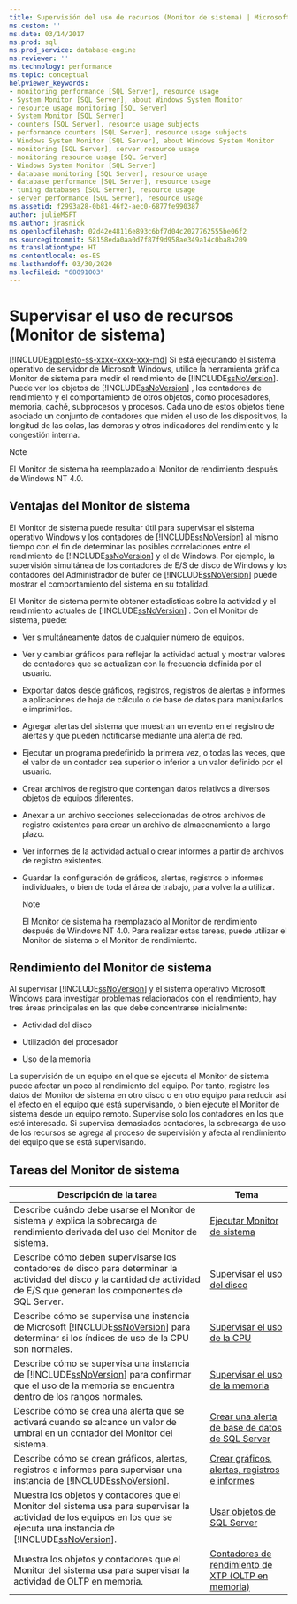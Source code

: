 ```yaml
---
title: Supervisión del uso de recursos (Monitor de sistema) | Microsoft Docs
ms.custom: ''
ms.date: 03/14/2017
ms.prod: sql
ms.prod_service: database-engine
ms.reviewer: ''
ms.technology: performance
ms.topic: conceptual
helpviewer_keywords:
- monitoring performance [SQL Server], resource usage
- System Monitor [SQL Server], about Windows System Monitor
- resource usage monitoring [SQL Server]
- System Monitor [SQL Server]
- counters [SQL Server], resource usage subjects
- performance counters [SQL Server], resource usage subjects
- Windows System Monitor [SQL Server], about Windows System Monitor
- monitoring [SQL Server], server resource usage
- monitoring resource usage [SQL Server]
- Windows System Monitor [SQL Server]
- database monitoring [SQL Server], resource usage
- database performance [SQL Server], resource usage
- tuning databases [SQL Server], resource usage
- server performance [SQL Server], resource usage
ms.assetid: f2993a28-0b81-46f2-aec0-6877fe990387
author: julieMSFT
ms.author: jrasnick
ms.openlocfilehash: 02d42e48116e893c6bf7d04c2027762555be06f2
ms.sourcegitcommit: 58158eda0aa0d7f87f9d958ae349a14c0ba8a209
ms.translationtype: HT
ms.contentlocale: es-ES
ms.lasthandoff: 03/30/2020
ms.locfileid: "68091003"
---
```

# <a name="monitor-resource-usage-system-monitor"></a>Supervisar el uso de recursos (Monitor de sistema)
[!INCLUDE[appliesto-ss-xxxx-xxxx-xxx-md](../../includes/appliesto-ss-xxxx-xxxx-xxx-md.md)]
  Si está ejecutando el sistema operativo de servidor de Microsoft Windows, utilice la herramienta gráfica Monitor de sistema para medir el rendimiento de [!INCLUDE[ssNoVersion](../../includes/ssnoversion-md.md)]. Puede ver los objetos de [!INCLUDE[ssNoVersion](../../includes/ssnoversion-md.md)] , los contadores de rendimiento y el comportamiento de otros objetos, como procesadores, memoria, caché, subprocesos y procesos. Cada uno de estos objetos tiene asociado un conjunto de contadores que miden el uso de los dispositivos, la longitud de las colas, las demoras y otros indicadores del rendimiento y la congestión interna.  
  
> [!NOTE]  
>  El Monitor de sistema ha reemplazado al Monitor de rendimiento después de Windows NT 4.0.  
  
## <a name="benefits-of-system-monitor"></a>Ventajas del Monitor de sistema  
 El Monitor de sistema puede resultar útil para supervisar el sistema operativo Windows y los contadores de [!INCLUDE[ssNoVersion](../../includes/ssnoversion-md.md)] al mismo tiempo con el fin de determinar las posibles correlaciones entre el rendimiento de [!INCLUDE[ssNoVersion](../../includes/ssnoversion-md.md)] y el de Windows. Por ejemplo, la supervisión simultánea de los contadores de E/S de disco de Windows y los contadores del Administrador de búfer de [!INCLUDE[ssNoVersion](../../includes/ssnoversion-md.md)] puede mostrar el comportamiento del sistema en su totalidad.  
  
 El Monitor de sistema permite obtener estadísticas sobre la actividad y el rendimiento actuales de [!INCLUDE[ssNoVersion](../../includes/ssnoversion-md.md)] . Con el Monitor de sistema, puede:  
  
-   Ver simultáneamente datos de cualquier número de equipos.  
  
-   Ver y cambiar gráficos para reflejar la actividad actual y mostrar valores de contadores que se actualizan con la frecuencia definida por el usuario.  
  
-   Exportar datos desde gráficos, registros, registros de alertas e informes a aplicaciones de hoja de cálculo o de base de datos para manipularlos e imprimirlos.  
  
-   Agregar alertas del sistema que muestran un evento en el registro de alertas y que pueden notificarse mediante una alerta de red.  
  
-   Ejecutar un programa predefinido la primera vez, o todas las veces, que el valor de un contador sea superior o inferior a un valor definido por el usuario.  
  
-   Crear archivos de registro que contengan datos relativos a diversos objetos de equipos diferentes.  
  
-   Anexar a un archivo secciones seleccionadas de otros archivos de registro existentes para crear un archivo de almacenamiento a largo plazo.  
  
-   Ver informes de la actividad actual o crear informes a partir de archivos de registro existentes.  
  
-   Guardar la configuración de gráficos, alertas, registros o informes individuales, o bien de toda el área de trabajo, para volverla a utilizar.  
  
    > [!NOTE]  
    >  El Monitor de sistema ha reemplazado al Monitor de rendimiento después de Windows NT 4.0. Para realizar estas tareas, puede utilizar el Monitor de sistema o el Monitor de rendimiento.  
  
## <a name="system-monitor-performance"></a>Rendimiento del Monitor de sistema  
 Al supervisar [!INCLUDE[ssNoVersion](../../includes/ssnoversion-md.md)] y el sistema operativo Microsoft Windows para investigar problemas relacionados con el rendimiento, hay tres áreas principales en las que debe concentrarse inicialmente:  
  
-   Actividad del disco  
  
-   Utilización del procesador  
  
-   Uso de la memoria  
  
 La supervisión de un equipo en el que se ejecuta el Monitor de sistema puede afectar un poco al rendimiento del equipo. Por tanto, registre los datos del Monitor de sistema en otro disco o en otro equipo para reducir así el efecto en el equipo que está supervisando, o bien ejecute el Monitor de sistema desde un equipo remoto. Supervise solo los contadores en los que esté interesado. Si supervisa demasiados contadores, la sobrecarga de uso de los recursos se agrega al proceso de supervisión y afecta al rendimiento del equipo que se está supervisando.  
  
## <a name="system-monitor-tasks"></a>Tareas del Monitor de sistema  
  
|Descripción de la tarea|Tema|  
|----------------------|-----------|  
|Describe cuándo debe usarse el Monitor de sistema y explica la sobrecarga de rendimiento derivada del uso del Monitor de sistema.|[Ejecutar Monitor de sistema](../../relational-databases/performance-monitor/run-system-monitor.md)|  
|Describe cómo deben supervisarse los contadores de disco para determinar la actividad del disco y la cantidad de actividad de E/S que generan los componentes de SQL Server.|[Supervisar el uso del disco](../../relational-databases/performance-monitor/monitor-disk-usage.md)|  
|Describe cómo se supervisa una instancia de Microsoft [!INCLUDE[ssNoVersion](../../includes/ssnoversion-md.md)] para determinar si los índices de uso de la CPU son normales.|[Supervisar el uso de la CPU](../../relational-databases/performance-monitor/monitor-cpu-usage.md)|  
|Describe cómo se supervisa una instancia de [!INCLUDE[ssNoVersion](../../includes/ssnoversion-md.md)] para confirmar que el uso de la memoria se encuentra dentro de los rangos normales.|[Supervisar el uso de la memoria](../../relational-databases/performance-monitor/monitor-memory-usage.md)|  
|Describe cómo se crea una alerta que se activará cuando se alcance un valor de umbral en un contador del Monitor del sistema.|[Crear una alerta de base de datos de SQL Server](../../relational-databases/performance-monitor/create-a-sql-server-database-alert.md)|  
|Describe cómo se crean gráficos, alertas, registros e informes para supervisar una instancia de [!INCLUDE[ssNoVersion](../../includes/ssnoversion-md.md)].|[Crear gráficos, alertas, registros e informes](../../relational-databases/performance-monitor/create-charts-alerts-logs-and-reports.md)|  
|Muestra los objetos y contadores que el Monitor del sistema usa para supervisar la actividad de los equipos en los que se ejecuta una instancia de [!INCLUDE[ssNoVersion](../../includes/ssnoversion-md.md)].|[Usar objetos de SQL Server](../../relational-databases/performance-monitor/use-sql-server-objects.md)|  
|Muestra los objetos y contadores que el Monitor del sistema usa para supervisar la actividad de OLTP en memoria.|[Contadores de rendimiento de XTP &#40;OLTP en memoria&#41;](../../relational-databases/performance-monitor/sql-server-xtp-in-memory-oltp-performance-counters.md)|  
  
  
